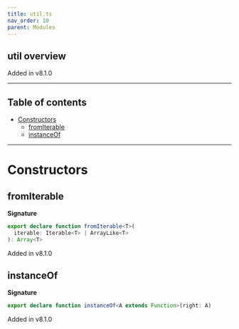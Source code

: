 ```yaml
---
title: util.ts
nav_order: 10
parent: Modules
---
```


## util overview

Added in v8.1.0

---

<h2 class="text-delta">Table of contents</h2>

- [Constructors](#constructors)
  - [fromIterable](#fromiterable)
  - [instanceOf](#instanceof)

---

# Constructors

## fromIterable

**Signature**

```ts
export declare function fromIterable<T>(
  iterable: Iterable<T> | ArrayLike<T>
): Array<T>
```

Added in v8.1.0

## instanceOf

**Signature**

```ts
export declare function instanceOf<A extends Function>(right: A)
```

Added in v8.1.0

